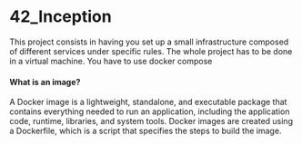 # 42_Inception

This project consists in having you set up a small infrastructure composed of different
services under specific rules. The whole project has to be done in a virtual machine. You
have to use docker compose


#### What is an image?

A Docker image is a lightweight, standalone, and executable package that contains everything needed to run an application, including the application code, runtime, libraries, and system tools. Docker images are created using a Dockerfile, which is a script that specifies the steps to build the image.
